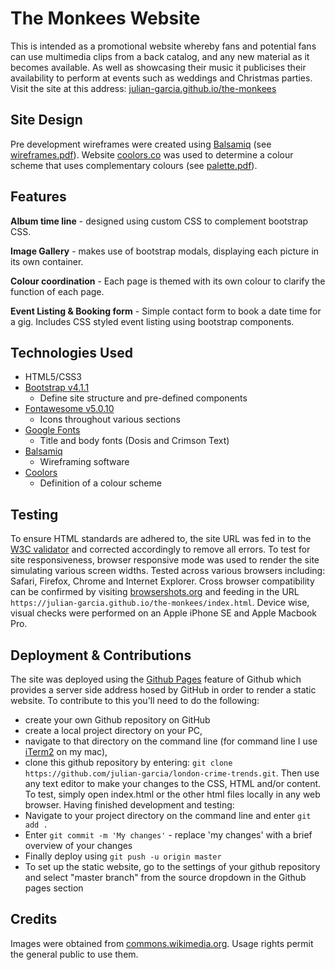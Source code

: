 # The Monkees Website
This is intended as a promotional website whereby fans and potential fans can
use multimedia clips from a back catalog, and any new material as
it becomes available. As well as showcasing their music it publicises their
availability to perform at events such as weddings and Christmas parties. Visit the site at this address:
[julian-garcia.github.io/the-monkees](https://julian-garcia.github.io/the-monkees/)

## Site Design
Pre development wireframes were created using [Balsamiq](https://balsamiq.com) (see [wireframes.pdf](resources/wireframes.pdf)). Website [coolors.co](https://coolors.co) was used to determine a colour
scheme that uses complementary colours (see [palette.pdf](resources/palette.pdf)).

## Features
**Album time line** - designed using custom CSS to complement bootstrap CSS.

**Image Gallery** - makes use of bootstrap modals, displaying each picture in its own container.

**Colour coordination** - Each page is themed with its own colour to clarify the function of each page.

**Event Listing & Booking form** - Simple contact form to book a date time for a gig. Includes CSS styled event listing using bootstrap components.

## Technologies Used
- HTML5/CSS3
- [Bootstrap v4.1.1](http://getbootstrap.com)
  - Define site structure and pre-defined components
- [Fontawesome v5.0.10](https://fontawesome.com)
  - Icons throughout various sections
- [Google Fonts](https://fonts.google.com)
  - Title and body fonts (Dosis and Crimson Text)
- [Balsamiq](https://balsamiq.com)
  - Wireframing software
- [Coolors](https://coolors.co)
  - Definition of a colour scheme

## Testing
To ensure HTML standards are adhered to, the site URL was fed in to the [W3C validator](https://validator.w3.org/nu/?doc=https%3A%2F%2Fjulian-garcia.github.io%2Fthe-monkees%2Findex.html) and corrected accordingly to remove all errors. To test for site responsiveness, browser responsive mode was used to render the site simulating various screen widths. Tested across various browsers including: Safari, Firefox, Chrome and Internet Explorer. Cross browser compatibility can be confirmed by visiting [browsershots.org](http://browsershots.org/https://julian-garcia.github.io/the-monkees/index.html) and feeding in the URL `https://julian-garcia.github.io/the-monkees/index.html`. Device wise, visual checks were performed on an Apple iPhone SE and Apple Macbook Pro.

## Deployment & Contributions
The site was deployed using the [Github Pages](https://pages.github.com) feature of Github which provides a server side address hosed by GitHub in order to render a static website. To contribute to this you'll need to do the following:
- create your own Github repository on GitHub
- create a local project directory on your PC, 
- navigate to that directory on the command line (for command line I use [iTerm2](https://www.iterm2.com) on my mac), 
- clone this github repository by entering: `git clone https://github.com/julian-garcia/london-crime-trends.git`. 
Then use any text editor to make your changes to the CSS, HTML and/or content. To test, simply open index.html or the other html files locally in any web browser. Having finished development and testing:
- Navigate to your project directory on the command line and enter `git add .` 
- Enter `git commit -m 'My changes'` - replace 'my changes' with a brief overview of your changes
- Finally deploy using `git push -u origin master`
- To set up the static website, go to the settings of your github repository and select "master branch" from the source dropdown in the Github pages section
  
## Credits
Images were obtained from [commons.wikimedia.org](https://commons.wikimedia.org/wiki/Main_Page). Usage rights permit the general public to use them.
